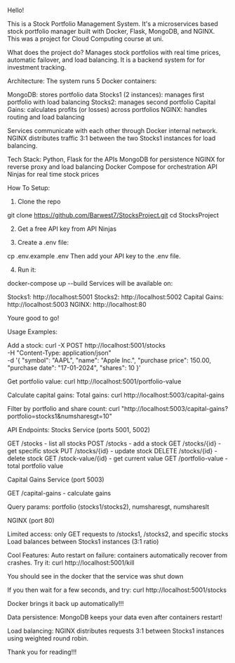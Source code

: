 Hello!

This is a Stock Portfolio Management System.
It's a microservices based stock portfolio manager built with Docker, Flask, MongoDB, and NGINX. 
This was a project for Cloud Computing course at uni.

What does the project do?
Manages stock portfolios with real time prices, automatic failover, and load balancing. It is a backend system for for investment tracking.


Architecture:
The system runs 5 Docker containers:

MongoDB: stores portfolio data
Stocks1 (2 instances): manages first portfolio with load balancing
Stocks2: manages second portfolio
Capital Gains: calculates profits (or losses) across portfolios
NGINX: handles routing and load balancing

Services communicate with each other through Docker internal network.
NGINX distributes traffic 3:1 between the two Stocks1 instances for load balancing.

Tech Stack:
Python, Flask for the APIs
MongoDB for persistence
NGINX for reverse proxy and load balancing
Docker Compose for orchestration
API Ninjas for real time stock prices

How To Setup:

1. Clone the repo

git clone https://github.com/Barwest7/StocksProject.git
cd StocksProject

2. Get a free API key from API Ninjas

3. Create a .env file:

cp .env.example .env
Then add your API key to the .env file.

4. Run it:

docker-compose up --build
Services will be available on:

Stocks1: http://localhost:5001
Stocks2: http://localhost:5002
Capital Gains: http://localhost:5003
NGINX: http://localhost:80

Youre good to go!

Usage Examples:

Add a stock:
curl -X POST http://localhost:5001/stocks \
  -H "Content-Type: application/json" \
  -d '{
    "symbol": "AAPL",
    "name": "Apple Inc.",
    "purchase price": 150.00,
    "purchase date": "17-01-2024",
    "shares": 10
  }'

Get portfolio value:
curl http://localhost:5001/portfolio-value

Calculate capital gains:
Total gains:
curl http://localhost:5003/capital-gains

Filter by portfolio and share count:
curl "http://localhost:5003/capital-gains?portfolio=stocks1&numsharesgt=10"

API Endpoints:
Stocks Service (ports 5001, 5002)

GET /stocks - list all stocks
POST /stocks - add a stock
GET /stocks/{id} - get specific stock
PUT /stocks/{id} - update stock
DELETE /stocks/{id} - delete stock
GET /stock-value/{id} - get current value
GET /portfolio-value - total portfolio value

Capital Gains Service (port 5003)

GET /capital-gains - calculate gains

Query params: portfolio (stocks1/stocks2), numsharesgt, numshareslt


NGINX (port 80)

Limited access: only GET requests to /stocks1, /stocks2, and specific stocks
Load balances between Stocks1 instances (3:1 ratio)

Cool Features:
Auto restart on failure: containers automatically recover from crashes. Try it:
curl http://localhost:5001/kill

You should see in the docker that the service was shut down

If you then wait for a few seconds, and try:
curl http://localhost:5001/stocks

Docker brings it back up automatically!!!

Data persistence: MongoDB keeps your data even after containers restart!

Load balancing: NGINX distributes requests 3:1 between Stocks1 instances using weighted round robin.

Thank you for reading!!!

